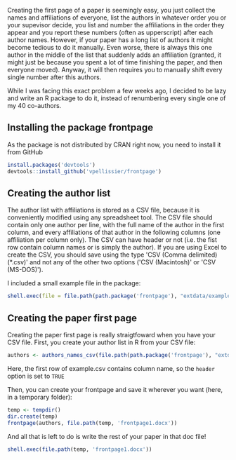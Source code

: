 Creating the first page of a paper is seemingly easy, you just collect the names and affiliations of everyone, list the authors in whatever order you or your supevisor decide, you list and number the affiliations in the order they appear and you report these numbers (often as upperscript) after each author names. However, if your paper has a long list of authors it might become tedious to do it manually. Even worse, there is always this one author in the middle of the list that suddenly adds an affiliation (granted, it might just be because you spent a lot of time finishing the paper, and then everyone moved). Anyway, it will then requires you to manually shift every single number after this authors.

While I was facing this exact problem a few weeks ago, I decided to be lazy and write an R package to do it, instead of renumbering every single one of my 40 co-authors.

Installing the package frontpage
--------------------------------

As the package is not distributed by CRAN right now, you need to install it from GitHub

``` r
install.packages('devtools')
devtools::install_github('vpellissier/frontpage')
```

Creating the author list
------------------------

The author list with affiliations is stored as a CSV file, because it is conveniently modified using any spreadsheet tool. The CSV file should contain only one author per line, with the full name of the author in the first column, and every affiliations of that author in the following columns (one affiliation per column only). The CSV can have header or not (i.e. the fist row contain column names or is simply the author). If you are using Excel to create the CSV, you should save using the type 'CSV (Comma delimited) (\*.csv)' and not any of the other two options ('CSV (Macintosh)' or 'CSV (MS-DOS)').

I included a small example file in the package:

``` r
shell.exec(file = file.path(path.package('frontpage'), "extdata/example.csv"))
```

Creating the paper first page
-----------------------------

Creating the paper first page is really straigtfoward when you have your CSV file. First, you create your author list in R from your CSV file:

``` r
authors <- authors_names_csv(file.path(path.package('frontpage'), "extdata/example.csv"), header= TRUE)
```

Here, the first row of example.csv contains column name, so the `header` option is set to `TRUE`

Then, you can create your frontpage and save it wherever you want (here, in a temporary folder):

``` r
temp <- tempdir()
dir.create(temp)
frontpage(authors, file.path(temp, 'frontpage1.docx'))
```

And all that is left to do is write the rest of your paper in that doc file!

``` r
shell.exec(file.path(temp, 'frontpage1.docx'))
```
